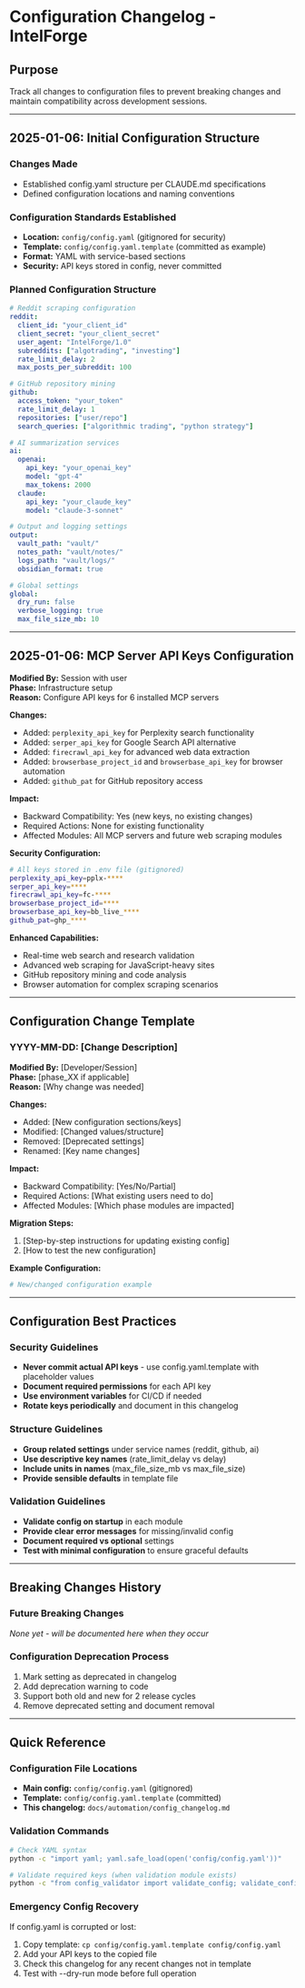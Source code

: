 # Configuration Changelog - IntelForge

## Purpose
Track all changes to configuration files to prevent breaking changes and maintain compatibility across development sessions.

---

## 2025-01-06: Initial Configuration Structure

### Changes Made
- Established config.yaml structure per CLAUDE.md specifications
- Defined configuration locations and naming conventions

### Configuration Standards Established
- **Location:** `config/config.yaml` (gitignored for security)
- **Template:** `config/config.yaml.template` (committed as example)
- **Format:** YAML with service-based sections
- **Security:** API keys stored in config, never committed

### Planned Configuration Structure
```yaml
# Reddit scraping configuration
reddit:
  client_id: "your_client_id"
  client_secret: "your_client_secret"
  user_agent: "IntelForge/1.0"
  subreddits: ["algotrading", "investing"]
  rate_limit_delay: 2
  max_posts_per_subreddit: 100

# GitHub repository mining
github:
  access_token: "your_token"
  rate_limit_delay: 1
  repositories: ["user/repo"]
  search_queries: ["algorithmic trading", "python strategy"]

# AI summarization services
ai:
  openai:
    api_key: "your_openai_key"
    model: "gpt-4"
    max_tokens: 2000
  claude:
    api_key: "your_claude_key"
    model: "claude-3-sonnet"

# Output and logging settings
output:
  vault_path: "vault/"
  notes_path: "vault/notes/"
  logs_path: "vault/logs/"
  obsidian_format: true

# Global settings
global:
  dry_run: false
  verbose_logging: true
  max_file_size_mb: 10
```

---

## 2025-01-06: MCP Server API Keys Configuration

**Modified By:** Session with user  
**Phase:** Infrastructure setup  
**Reason:** Configure API keys for 6 installed MCP servers  

**Changes:**
- Added: `perplexity_api_key` for Perplexity search functionality
- Added: `serper_api_key` for Google Search API alternative  
- Added: `firecrawl_api_key` for advanced web data extraction
- Added: `browserbase_project_id` and `browserbase_api_key` for browser automation
- Added: `github_pat` for GitHub repository access

**Impact:**
- Backward Compatibility: Yes (new keys, no existing changes)
- Required Actions: None for existing functionality
- Affected Modules: All MCP servers and future web scraping modules

**Security Configuration:**
```bash
# All keys stored in .env file (gitignored)
perplexity_api_key=pplx-****
serper_api_key=****
firecrawl_api_key=fc-****
browserbase_project_id=****
browserbase_api_key=bb_live_****
github_pat=ghp_****
```

**Enhanced Capabilities:**
- Real-time web search and research validation
- Advanced web scraping for JavaScript-heavy sites  
- GitHub repository mining and code analysis
- Browser automation for complex scraping scenarios

---

## Configuration Change Template

### YYYY-MM-DD: [Change Description]

**Modified By:** [Developer/Session]  
**Phase:** [phase_XX if applicable]  
**Reason:** [Why change was needed]  

**Changes:**
- Added: [New configuration sections/keys]
- Modified: [Changed values/structure]
- Removed: [Deprecated settings]
- Renamed: [Key name changes]

**Impact:**
- Backward Compatibility: [Yes/No/Partial]
- Required Actions: [What existing users need to do]
- Affected Modules: [Which phase modules are impacted]

**Migration Steps:**
1. [Step-by-step instructions for updating existing config]
2. [How to test the new configuration]

**Example Configuration:**
```yaml
# New/changed configuration example
```

---

## Configuration Best Practices

### Security Guidelines
- **Never commit actual API keys** - use config.yaml.template with placeholder values
- **Document required permissions** for each API key
- **Use environment variables** for CI/CD if needed
- **Rotate keys periodically** and document in this changelog

### Structure Guidelines
- **Group related settings** under service names (reddit, github, ai)
- **Use descriptive key names** (rate_limit_delay vs delay)
- **Include units in names** (max_file_size_mb vs max_file_size)
- **Provide sensible defaults** in template file

### Validation Guidelines
- **Validate config on startup** in each module
- **Provide clear error messages** for missing/invalid config
- **Document required vs optional** settings
- **Test with minimal configuration** to ensure graceful defaults

---

## Breaking Changes History

### Future Breaking Changes
*None yet - will be documented here when they occur*

### Configuration Deprecation Process
1. Mark setting as deprecated in changelog
2. Add deprecation warning to code
3. Support both old and new for 2 release cycles
4. Remove deprecated setting and document removal

---

## Quick Reference

### Configuration File Locations
- **Main config:** `config/config.yaml` (gitignored)
- **Template:** `config/config.yaml.template` (committed)
- **This changelog:** `docs/automation/config_changelog.md`

### Validation Commands
```bash
# Check YAML syntax
python -c "import yaml; yaml.safe_load(open('config/config.yaml'))"

# Validate required keys (when validation module exists)
python -c "from config_validator import validate_config; validate_config()"
```

### Emergency Config Recovery
If config.yaml is corrupted or lost:
1. Copy template: `cp config/config.yaml.template config/config.yaml`
2. Add your API keys to the copied file
3. Check this changelog for any recent changes not in template
4. Test with --dry-run mode before full operation